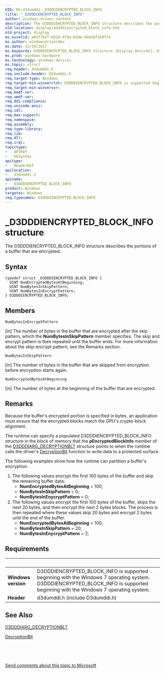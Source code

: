 ```yaml
---
UID: NS:d3dumddi._D3DDDIENCRYPTED_BLOCK_INFO
title: "_D3DDDIENCRYPTED_BLOCK_INFO"
author: windows-driver-content
description: The D3DDDIENCRYPTED_BLOCK_INFO structure describes the portions of a buffer that are encrypted.
old-location: display\d3dddiencrypted_block_info.htm
old-project: display
ms.assetid: a02f782f-6918-479a-b3de-9443df2e9ffe
ms.author: windowsdriverdev
ms.date: 12/29/2017
ms.keywords: D3DDDIENCRYPTED_BLOCK_INFO structure [Display Devices], D3DDDIENCRYPTED_BLOCK_INFO, _D3DDDIENCRYPTED_BLOCK_INFO, D3D_other_Structs_ca22516f-415c-47ff-9ba5-b837171cf77e.xml, display.d3dddiencrypted_block_info, d3dumddi/D3DDDIENCRYPTED_BLOCK_INFO
ms.prod: windows-hardware
ms.technology: windows-devices
ms.topic: struct
req.header: d3dumddi.h
req.include-header: D3dumddi.h
req.target-type: Windows
req.target-min-winverclnt: D3DDDIENCRYPTED_BLOCK_INFO is supported beginning with the Windows 7 operating system.
req.target-min-winversvr: 
req.kmdf-ver: 
req.umdf-ver: 
req.ddi-compliance: 
req.unicode-ansi: 
req.idl: 
req.max-support: 
req.namespace: 
req.assembly: 
req.type-library: 
req.lib: 
req.dll: 
req.irql: 
topictype:
-	APIRef
-	kbSyntax
apitype:
-	HeaderDef
apilocation:
-	d3dumddi.h
apiname:
-	D3DDDIENCRYPTED_BLOCK_INFO
product: Windows
targetos: Windows
req.typenames: D3DDDIENCRYPTED_BLOCK_INFO
---
```


# _D3DDDIENCRYPTED_BLOCK_INFO structure
The D3DDDIENCRYPTED_BLOCK_INFO structure describes the portions of a buffer that are encrypted.

## Syntax
````
typedef struct _D3DDDIENCRYPTED_BLOCK_INFO {
  UINT NumEncryptedBytesAtBeginning;
  UINT NumBytesInSkipPattern;
  UINT NumBytesInEncryptPattern;
} D3DDDIENCRYPTED_BLOCK_INFO;
````

## Members


`NumBytesInEncryptPattern`

[in] The number of bytes in the buffer that are encrypted after the skip pattern, which the <b>NumBytesInSkipPattern</b> member specifies. The skip and encrypt pattern is then repeated until the buffer ends. For more information about the skip-encrypt pattern, see the Remarks section.

`NumBytesInSkipPattern`

[in] The number of bytes in the buffer that are skipped from encryption before encryption starts again.

`NumEncryptedBytesAtBeginning`

[in] The number of bytes at the beginning of the buffer that are encrypted.

## Remarks
Because the buffer's encrypted portion is specified in bytes, an application must ensure that the encrypted blocks match the GPU's crypto-block alignment. 

The runtime can specify a populated D3DDDIENCRYPTED_BLOCK_INFO structure in the block of memory that the <b>pEncryptedBlockInfo</b> member of the <a href="..\d3dumddi\ns-d3dumddi-_d3dddiarg_decryptionblt.md">D3DDDIARG_DECRYPTIONBLT</a> structure points to when the runtime calls the driver's <a href="..\d3dumddi\nc-d3dumddi-pfnd3dddi_decryptionblt.md">DecryptionBlt</a> function to write data to a protected surface. 

The following examples show how the runtime can partition a buffer's encryption.
<ol>
<li>The following values encrypt the first 100 bytes of the buffer and skip the remaining buffer data:<ul>
<li><b>NumEncryptedBytesAtBeginning</b> = 100;</li>
<li><b>NumBytesInSkipPattern</b> = 0;</li>
<li><b>NumBytesInEnycryptPattern</b> = 0;</li>
</ul>
</li>
<li>The following values encrypt the first 100 bytes of the buffer, skips the next 20 bytes, and then encrypt the next 2 bytes blocks. The process is then repeated where these values skip 20 bytes and encrypt 2 bytes until the end of the buffer.<ul>
<li><b>NumEncryptedBytesAtBeginning</b> = 100;</li>
<li><b>NumBytesInSkipPattern</b> = 20;</li>
<li><b>NumBytesInEnycryptPattern</b> = 2;</li>
</ul>
</li>
</ol>

## Requirements
| &nbsp; | &nbsp; |
| ---- |:---- |
| **Windows version** | D3DDDIENCRYPTED_BLOCK_INFO is supported beginning with the Windows 7 operating system. D3DDDIENCRYPTED_BLOCK_INFO is supported beginning with the Windows 7 operating system. |
| **Header** | d3dumddi.h (include D3dumddi.h) |

## See Also

<a href="..\d3dumddi\ns-d3dumddi-_d3dddiarg_decryptionblt.md">D3DDDIARG_DECRYPTIONBLT</a>

<a href="..\d3dumddi\nc-d3dumddi-pfnd3dddi_decryptionblt.md">DecryptionBlt</a>

 

 

<a href="mailto:wsddocfb@microsoft.com?subject=Documentation%20feedback [display\display]:%20D3DDDIENCRYPTED_BLOCK_INFO structure%20 RELEASE:%20(12/29/2017)&amp;body=%0A%0APRIVACY STATEMENT%0A%0AWe use your feedback to improve the documentation. We don't use your email address for any other purpose, and we'll remove your email address from our system after the issue that you're reporting is fixed. While we're working to fix this issue, we might send you an email message to ask for more info. Later, we might also send you an email message to let you know that we've addressed your feedback.%0A%0AFor more info about Microsoft's privacy policy, see http://privacy.microsoft.com/en-us/default.aspx." title="Send comments about this topic to Microsoft">Send comments about this topic to Microsoft</a>